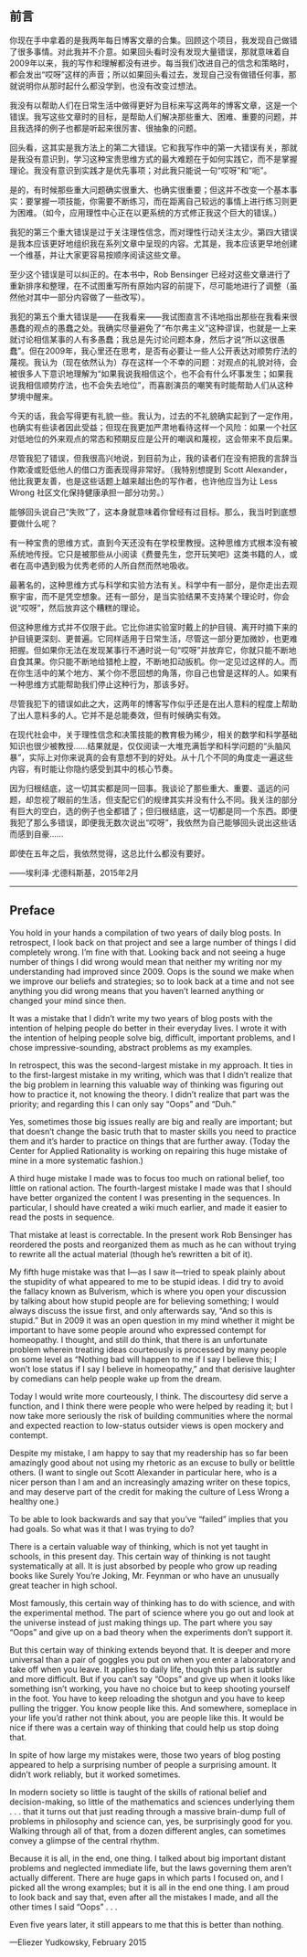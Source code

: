## 前言

你现在手中拿着的是我两年每日博客文章的合集。回顾这个项目，我发现自己做错了很多事情。对此我并不介意。如果回头看时没有发现大量错误，那就意味着自2009年以来，我的写作和理解都没有进步。每当我们改进自己的信念和策略时，都会发出“哎呀”这样的声音；所以如果回头看过去，发现自己没有做错任何事，那就说明你从那时起什么都没学到，也没有改变过想法。

我没有以帮助人们在日常生活中做得更好为目标来写这两年的博客文章，这是一个错误。我写这些文章时的目标，是帮助人们解决那些重大、困难、重要的问题，并且我选择的例子也都是听起来很厉害、很抽象的问题。

回头看，这其实是我方法上的第二大错误。它和我写作中的第一大错误有关，那就是我没有意识到，学习这种宝贵思维方式的最大难题在于如何实践它，而不是掌握理论。我没有意识到实践才是优先事项；对此我只能说一句“哎呀”和“呃”。

是的，有时候那些重大问题确实很重大、也确实很重要；但这并不改变一个基本事实：要掌握一项技能，你需要不断练习，而在距离自己较远的事情上进行练习则更为困难。（如今，应用理性中心正在以更系统的方式修正我这个巨大的错误。）

我犯的第三个重大错误是过于关注理性信念，而对理性行动关注太少。第四大错误是我本应该更好地组织我在系列文章中呈现的内容。尤其是，我本应该更早地创建一个维基，并让大家更容易按顺序阅读这些文章。

至少这个错误是可以纠正的。在本书中，Rob Bensinger 已经对这些文章进行了重新排序和整理，在不试图重写所有原始内容的前提下，尽可能地进行了调整（虽然他对其中一部分内容做了一些改写）。

我犯的第五个重大错误是——在我看来——我试图直言不讳地指出那些在我看来很愚蠢的观点的愚蠢之处。我确实尽量避免了“布尔弗主义”这种谬误，也就是一上来就讨论相信某事的人有多愚蠢；我总是先讨论问题本身，然后才说“所以这很愚蠢”。但在2009年，我心里还在思考，是否有必要让一些人公开表达对顺势疗法的蔑视。我认为（现在依然认为）存在这样一个不幸的问题：对观点的礼貌对待，会被很多人下意识地理解为“如果我说我相信这个，也不会有什么坏事发生；如果我说我相信顺势疗法，也不会失去地位”，而喜剧演员的嘲笑有时能帮助人们从这种梦境中醒来。

今天的话，我会写得更有礼貌一些。我认为，过去的不礼貌确实起到了一定作用，也确实有些读者因此受益；但现在我更加严肃地看待这样一个风险：如果一个社区对低地位的外来观点的常态和预期反应是公开的嘲讽和蔑视，这会带来不良后果。

尽管我犯了错误，但我很高兴地说，到目前为止，我的读者们在没有把我的言辞当作欺凌或贬低他人的借口方面表现得非常好。（我特别想提到 Scott Alexander，他比我更友善，也是这些话题上越来越出色的写作者，也许他应当为让 Less Wrong 社区文化保持健康承担一部分功劳。）

能够回头说自己“失败”了，这本身就意味着你曾经有过目标。那么，我当时到底想要做什么呢？

有一种宝贵的思维方式，直到今天还没有在学校里教授。这种思维方式根本没有被系统地传授。它只是被那些从小阅读《费曼先生，您开玩笑吧》这类书籍的人，或者在高中遇到极为优秀老师的人所自然而然地吸收。

最著名的，这种思维方式与科学和实验方法有关。科学中有一部分，是你走出去观察宇宙，而不是凭空想象。还有一部分，是当实验结果不支持某个理论时，你会说“哎呀”，然后放弃这个糟糕的理论。

但这种思维方式并不仅限于此。它比你进实验室时戴上的护目镜、离开时摘下来的护目镜更深刻、更普遍。它同样适用于日常生活，尽管这一部分更加微妙，也更难把握。但如果你无法在发现某事行不通时说一句“哎呀”并放弃它，你就只能不断地自食其果。你只能不断地给猎枪上膛，不断地扣动扳机。你一定见过这样的人。而在你生活中的某个地方、某个你不愿回想的角落，你自己也曾是这样的人。如果有一种思维方式能帮助我们停止这种行为，那该多好。

尽管我犯下的错误如此之大，这两年的博客写作似乎还是在出人意料的程度上帮助了出人意料多的人。它并不是总能奏效，但有时候确实有效。

在现代社会中，关于理性信念和决策技能的教育极为稀少，相关的数学和科学基础知识也很少被教授……结果就是，仅仅阅读一大堆充满哲学和科学问题的“头脑风暴”，实际上对你来说真的会有意想不到的好处。从十几个不同的角度走一遍这些内容，有时能让你隐约感受到其中的核心节奏。

因为归根结底，这一切其实都是同一回事。我谈论了那些重大、重要、遥远的问题，却忽视了眼前的生活，但支配它们的规律其实并没有什么不同。我关注的部分有巨大的空白，选的例子也全都错了；但归根结底，这一切都是同一个东西。即便我犯了那么多错误，即便我无数次说出“哎呀”，我依然为自己能够回头说出这些话而感到自豪……

即使在五年之后，我依然觉得，这总比什么都没有要好。

——埃利泽·尤德科斯基，2015年2月

---

## Preface 

You hold in your hands a compilation of two years of daily blog posts. In retrospect, I look back on that project and see a large number of things I did completely wrong. I’m fine with that. Looking back and not seeing a huge number of things I did wrong would mean that neither my writing nor my understanding had improved since 2009. Oops is the sound we make when we improve our beliefs and strategies; so to look back at a time and not see anything you did wrong means that you haven’t learned anything or changed your mind since then.

It was a mistake that I didn’t write my two years of blog posts with the intention of helping people do better in their everyday lives. I wrote it with the intention of helping people solve big, difficult, important problems, and I chose impressive-sounding, abstract problems as my examples.

In retrospect, this was the second-largest mistake in my approach. It ties in to the first-largest mistake in my writing, which was that I didn’t realize that the big problem in learning this valuable way of thinking was figuring out how to practice it, not knowing the theory. I didn’t realize that part was the priority; and regarding this I can only say “Oops” and “Duh.”

Yes, sometimes those big issues really are big and really are important; but that doesn’t change the basic truth that to master skills you need to practice them and it’s harder to practice on things that are further away. (Today the Center for Applied Rationality is working on repairing this huge mistake of mine in a more systematic fashion.)

A third huge mistake I made was to focus too much on rational belief, too little on rational action. The fourth-largest mistake I made was that I should have better organized the content I was presenting in the sequences. In particular, I should have created a wiki much earlier, and made it easier to read the posts in sequence.

That mistake at least is correctable. In the present work Rob Bensinger has reordered the posts and reorganized them as much as he can without trying to rewrite all the actual material (though he’s rewritten a bit of it).

My fifth huge mistake was that I—as I saw it—tried to speak plainly about the stupidity of what appeared to me to be stupid ideas. I did try to avoid the fallacy known as Bulverism, which is where you open your discussion by talking about how stupid people are for believing something; I would always discuss the issue first, and only afterwards say, “And so this is stupid.” But in 2009 it was an open question in my mind whether it might be important to have some people around who expressed contempt for homeopathy. I thought, and still do think, that there is an unfortunate problem wherein treating ideas courteously is processed by many people on some level as “Nothing bad will happen to me if I say I believe this; I won’t lose status if I say I believe in homeopathy,” and that derisive laughter by comedians can help people wake up from the dream.

Today I would write more courteously, I think. The discourtesy did serve a function, and I think there were people who were helped by reading it; but I now take more seriously the risk of building communities where the normal and expected reaction to low-status outsider views is open mockery and contempt.

Despite my mistake, I am happy to say that my readership has so far been amazingly good about not using my rhetoric as an excuse to bully or belittle others. (I want to single out Scott Alexander in particular here, who is a nicer person than I am and an increasingly amazing writer on these topics, and may deserve part of the credit for making the culture of Less Wrong a healthy one.)

To be able to look backwards and say that you’ve “failed” implies that you had goals. So what was it that I was trying to do?

There is a certain valuable way of thinking, which is not yet taught in schools, in this present day. This certain way of thinking is not taught systematically at all. It is just absorbed by people who grow up reading books like Surely You’re Joking, Mr. Feynman or who have an unusually great teacher in high school.

Most famously, this certain way of thinking has to do with science, and with the experimental method. The part of science where you go out and look at the universe instead of just making things up. The part where you say “Oops” and give up on a bad theory when the experiments don’t support it.

But this certain way of thinking extends beyond that. It is deeper and more universal than a pair of goggles you put on when you enter a laboratory and take off when you leave. It applies to daily life, though this part is subtler and more difficult. But if you can’t say “Oops” and give up when it looks like something isn’t working, you have no choice but to keep shooting yourself in the foot. You have to keep reloading the shotgun and you have to keep pulling the trigger. You know people like this. And somewhere, someplace in your life you’d rather not think about, you are people like this. It would be nice if there was a certain way of thinking that could help us stop doing that.

In spite of how large my mistakes were, those two years of blog posting appeared to help a surprising number of people a surprising amount. It didn’t work reliably, but it worked sometimes.

In modern society so little is taught of the skills of rational belief and decision-making, so little of the mathematics and sciences underlying them . . . that it turns out that just reading through a massive brain-dump full of problems in philosophy and science can, yes, be surprisingly good for you. Walking through all of that, from a dozen different angles, can sometimes convey a glimpse of the central rhythm.

Because it is all, in the end, one thing. I talked about big important distant problems and neglected immediate life, but the laws governing them aren’t actually different. There are huge gaps in which parts I focused on, and I picked all the wrong examples; but it is all in the end one thing. I am proud to look back and say that, even after all the mistakes I made, and all the other times I said “Oops” . . .

Even five years later, it still appears to me that this is better than nothing.

—Eliezer Yudkowsky, February 2015

